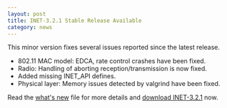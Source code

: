 ```yaml
---
layout: post
title: INET-3.2.1 Stable Release Available
category: news
---
```


This minor version fixes several issues reported since the latest release.

- 802.11 MAC model: EDCA, rate control crashes have been fixed.
- Radio: Handling of aborting reception/transmission is now fixed.
- Added missing INET_API defines.
- Physical layer: Memory issues detected by valgrind have been fixed.

Read the
[what's new](https://github.com/inet-framework/inet/blob/v3.2.1/WHATSNEW) file for more details and
[download INET-3.2.1](https://github.com/inet-framework/inet/releases/download/v3.2.1/inet-3.2.1-src.tgz)
now.